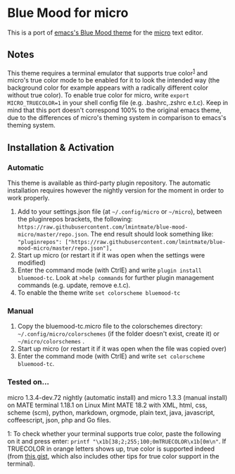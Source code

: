 # Blue Mood for micro

This is a port of [emacs's Blue Mood theme](https://emacsthemes.com/themes/blue-mood-theme.html) for the [micro](https://micro-editor.github.io/) text editor.

## Notes

This theme requires a terminal emulator that supports true color<sup>[1](#myfootnote1)</sup> and micro's true color mode to be enabled for it to look the intended way (the background color for example appears with a radically different color without true color). To enable true color for micro, write `export MICRO_TRUECOLOR=1` in your shell config file (e.g. .bashrc,.zshrc e.t.c).
Keep in mind that this port doesn't correspond 100% to the original emacs theme, due to the differences of micro's theming system in comparison to emacs's theming system.

## Installation & Activation

### Automatic

This theme is available as third-party plugin repository. The automatic installation requires however the nightly version for the moment in order to work properly.

1. Add to your settings.json file (at `~/.config/micro` or `~/micro`), between the pluginrepos brackets, the following: `https://raw.githubusercontent.com/lmintmate/blue-mood-micro/master/repo.json`. The end result should look something like:
`"pluginrepos": ["https://raw.githubusercontent.com/lmintmate/blue-mood-micro/master/repo.json"],`
2. Start up micro (or restart it if it was open when the settings were modified)
3. Enter the command mode (with CtrlE) and write `plugin install bluemood-tc`. Look at `>help commands` for further plugin management commands (e.g. update, remove e.t.c).
4. To enable the theme write `set colorscheme bluemood-tc`

### Manual

1. Copy the bluemood-tc.micro file to the colorschemes directory: `~/.config/micro/colorschemes` (if the folder doesn't exist, create it) or `~/micro/colorschemes` .
2. Start up micro (or restart it if it was open when the file was copied over)
3. Enter the command mode (with CtrlE) and write `set colorscheme bluemood-tc`.

### Tested on...

micro 1.3.4-dev.72 nightly (automatic install) and micro 1.3.3 (manual install) on MATE terminal 1.18.1 on Linux Mint MATE 18.2 with XML, html, css, scheme (scm), python, markdown, orgmode, plain text, java, javascript, coffeescript, json, php and Go files.

<a name="myfootnote1">1</a>: To check whether your terminal supports true color, paste the following on it and press enter: `printf "\x1b[38;2;255;100;0mTRUECOLOR\x1b[0m\n"`. If TRUECOLOR in orange letters shows up, true color is supported indeed (from [this gist](https://gist.github.com/XVilka/8346728), which also includes other tips for true color support in the terminal).
